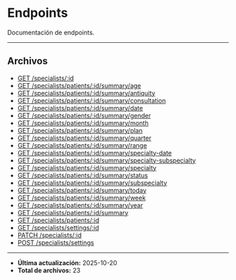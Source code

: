 # Endpoints

Documentación de endpoints.

---

## Archivos

- [GET /specialists/:id](./get-by-id.md)
- [GET /specialists/patients/:id/summary/age](./get-patients-summary-age.md)
- [GET /specialists/patients/:id/summary/antiquity](./get-patients-summary-antiquity.md)
- [GET /specialists/patients/:id/summary/consultation](./get-patients-summary-consultation.md)
- [GET /specialists/patients/:id/summary/date](./get-patients-summary-date.md)
- [GET /specialists/patients/:id/summary/gender](./get-patients-summary-gender.md)
- [GET /specialists/patients/:id/summary/month](./get-patients-summary-month.md)
- [GET /specialists/patients/:id/summary/plan](./get-patients-summary-plan.md)
- [GET /specialists/patients/:id/summary/quarter](./get-patients-summary-quarter.md)
- [GET /specialists/patients/:id/summary/range](./get-patients-summary-range.md)
- [GET /specialists/patients/:id/summary/specialty-date](./get-patients-summary-specialty-date.md)
- [GET /specialists/patients/:id/summary/specialty-subspecialty](./get-patients-summary-specialty-subspecialty.md)
- [GET /specialists/patients/:id/summary/specialty](./get-patients-summary-specialty.md)
- [GET /specialists/patients/:id/summary/status](./get-patients-summary-status.md)
- [GET /specialists/patients/:id/summary/subspecialty](./get-patients-summary-subspecialty.md)
- [GET /specialists/patients/:id/summary/today](./get-patients-summary-today.md)
- [GET /specialists/patients/:id/summary/week](./get-patients-summary-week.md)
- [GET /specialists/patients/:id/summary/year](./get-patients-summary-year.md)
- [GET /specialists/patients/:id/summary](./get-patients-summary.md)
- [GET /specialists/patients/:id](./get-patients.md)
- [GET /specialists/settings/:id](./get-settings.md)
- [PATCH /specialists/:id](./update.md)
- [POST /specialists/settings](./upsert-settings.md)

---

- **Última actualización:** 2025-10-20  
- **Total de archivos:** 23
